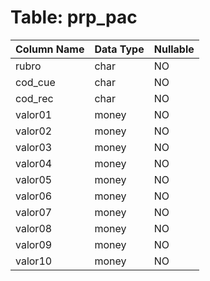 # Table: prp_pac

| Column Name | Data Type | Nullable |
|-------------|-----------|----------|
| rubro | char | NO |
| cod_cue | char | NO |
| cod_rec | char | NO |
| valor01 | money | NO |
| valor02 | money | NO |
| valor03 | money | NO |
| valor04 | money | NO |
| valor05 | money | NO |
| valor06 | money | NO |
| valor07 | money | NO |
| valor08 | money | NO |
| valor09 | money | NO |
| valor10 | money | NO |
